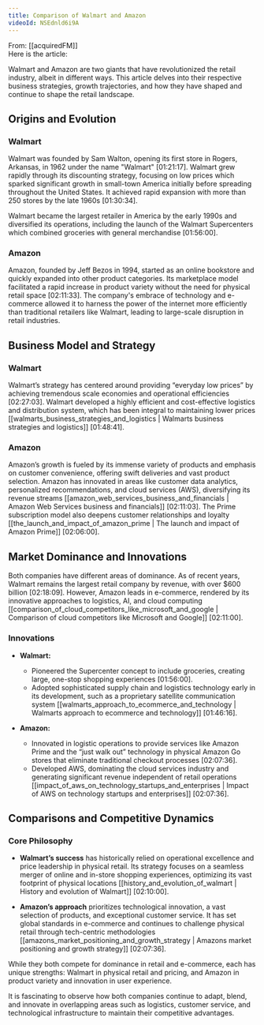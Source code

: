 ```yaml
---
title: Comparison of Walmart and Amazon
videoId: NSEdnld6i9A
---
```


From: [[acquiredFM]] <br/> 
Here is the article:

Walmart and Amazon are two giants that have revolutionized the retail industry, albeit in different ways. This article delves into their respective business strategies, growth trajectories, and how they have shaped and continue to shape the retail landscape.

## Origins and Evolution

### Walmart
Walmart was founded by Sam Walton, opening its first store in Rogers, Arkansas, in 1962 under the name "Walmart" <a class="yt-timestamp" data-t="01:21:17">[01:21:17]</a>. Walmart grew rapidly through its discounting strategy, focusing on low prices which sparked significant growth in small-town America initially before spreading throughout the United States. It achieved rapid expansion with more than 250 stores by the late 1960s <a class="yt-timestamp" data-t="01:30:34">[01:30:34]</a>.

Walmart became the largest retailer in America by the early 1990s and diversified its operations, including the launch of the Walmart Supercenters which combined groceries with general merchandise <a class="yt-timestamp" data-t="01:56:00">[01:56:00]</a>.

### Amazon
Amazon, founded by Jeff Bezos in 1994, started as an online bookstore and quickly expanded into other product categories. Its marketplace model facilitated a rapid increase in product variety without the need for physical retail space <a class="yt-timestamp" data-t="02:11:33">[02:11:33]</a>. The company's embrace of technology and e-commerce allowed it to harness the power of the internet more efficiently than traditional retailers like Walmart, leading to large-scale disruption in retail industries.

## Business Model and Strategy

### Walmart
Walmart’s strategy has centered around providing “everyday low prices” by achieving tremendous scale economies and operational efficiencies <a class="yt-timestamp" data-t="02:27:03">[02:27:03]</a>. Walmart developed a highly efficient and cost-effective logistics and distribution system, which has been integral to maintaining lower prices [[walmarts_business_strategies_and_logistics | Walmarts business strategies and logistics]] <a class="yt-timestamp" data-t="01:48:41">[01:48:41]</a>.

### Amazon
Amazon’s growth is fueled by its immense variety of products and emphasis on customer convenience, offering swift deliveries and vast product selection. Amazon has innovated in areas like customer data analytics, personalized recommendations, and cloud services (AWS), diversifying its revenue streams [[amazon_web_services_business_and_financials | Amazon Web Services business and financials]] <a class="yt-timestamp" data-t="02:11:03">[02:11:03]</a>. The Prime subscription model also deepens customer relationships and loyalty [[the_launch_and_impact_of_amazon_prime | The launch and impact of Amazon Prime]] <a class="yt-timestamp" data-t="02:06:00">[02:06:00]</a>.

## Market Dominance and Innovations

Both companies have different areas of dominance. As of recent years, Walmart remains the largest retail company by revenue, with over $600 billion <a class="yt-timestamp" data-t="02:18:09">[02:18:09]</a>. However, Amazon leads in e-commerce, rendered by its innovative approaches to logistics, AI, and cloud computing [[comparison_of_cloud_competitors_like_microsoft_and_google | Comparison of cloud competitors like Microsoft and Google]] <a class="yt-timestamp" data-t="02:11:00">[02:11:00]</a>.

### Innovations
- **Walmart:**
  - Pioneered the Supercenter concept to include groceries, creating large, one-stop shopping experiences <a class="yt-timestamp" data-t="01:56:00">[01:56:00]</a>.
  - Adopted sophisticated supply chain and logistics technology early in its development, such as a proprietary satellite communication system [[walmarts_approach_to_ecommerce_and_technology | Walmarts approach to ecommerce and technology]] <a class="yt-timestamp" data-t="01:46:16">[01:46:16]</a>.

- **Amazon:**
  - Innovated in logistic operations to provide services like Amazon Prime and the “just walk out” technology in physical Amazon Go stores that eliminate traditional checkout processes <a class="yt-timestamp" data-t="02:07:36">[02:07:36]</a>.
  - Developed AWS, dominating the cloud services industry and generating significant revenue independent of retail operations [[impact_of_aws_on_technology_startups_and_enterprises | Impact of AWS on technology startups and enterprises]] <a class="yt-timestamp" data-t="02:07:36">[02:07:36]</a>.

## Comparisons and Competitive Dynamics

### Core Philosophy
- **Walmart’s success** has historically relied on operational excellence and price leadership in physical retail. Its strategy focuses on a seamless merger of online and in-store shopping experiences, optimizing its vast footprint of physical locations [[history_and_evolution_of_walmart | History and evolution of Walmart]] <a class="yt-timestamp" data-t="02:10:00">[02:10:00]</a>.

- **Amazon’s approach** prioritizes technological innovation, a vast selection of products, and exceptional customer service. It has set global standards in e-commerce and continues to challenge physical retail through tech-centric methodologies [[amazons_market_positioning_and_growth_strategy | Amazons market positioning and growth strategy]] <a class="yt-timestamp" data-t="02:07:36">[02:07:36]</a>.

While they both compete for dominance in retail and e-commerce, each has unique strengths: Walmart in physical retail and pricing, and Amazon in product variety and innovation in user experience.

It is fascinating to observe how both companies continue to adapt, blend, and innovate in overlapping areas such as logistics, customer service, and technological infrastructure to maintain their competitive advantages.